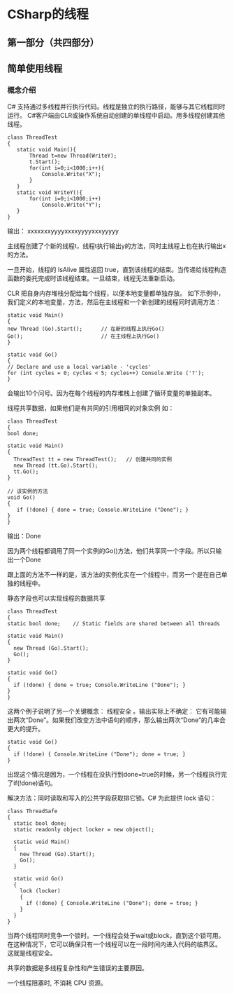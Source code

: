 # CSharp的线程
## 第一部分（共四部分）
## 简单使用线程
### 概念介绍
 C# 支持通过多线程并行执行代码。线程是独立的执行路径，能够与其它线程同时运行。
 C#客户端由CLR或操作系统自动创建的单线程中启动。用多线程创建其他线程。
 ``` CSharp
class ThreadTest
{
    static void Main(){
        Thread t=new Thread(WriteY);
        t.Start();
        for(int i=0;i<1000;i++){
            Console.Write("X");
        }
    }
    static void WriteY(){
        for(int i=0;i<1000;i++)
            Console.Write("Y");
    }
}
 ```
 输出： xxxxxxxyyyyxxxxyyyyxxxyyyyy

 主线程创建了个新的线程t，线程t执行输出y的方法，同时主线程上也在执行输出x的方法。
  
一旦开始，线程的 IsAlive 属性返回 true，直到该线程的结束。当传递给线程构造函数的委托完成时该线程结束。一旦结束，线程无法重新启动。
  
  CLR 把自身内存堆栈分配给每个线程，以便本地变量都单独存放。
  如下示例中，我们定义的本地变量，方法，然后在主线程和一个新创建的线程同时调用方法︰
  ``` CSharp 
static void Main() 
{
  new Thread (Go).Start();      // 在新的线程上执行Go()
  Go();                         // 在主线程上执行Go()
}
 
static void Go()
{
  // Declare and use a local variable - 'cycles'
  for (int cycles = 0; cycles < 5; cycles++) Console.Write ('?');
}
  ```
  会输出10个问号。因为在每个线程的内存堆栈上创建了循环变量的单独副本。

  线程共享数据，如果他们是有共同的引用相同的对象实例
  如：
  ``` Csharp 
  class ThreadTest
{
  bool done;
 
  static void Main()
  {
    ThreadTest tt = new ThreadTest();   // 创建共同的实例
    new Thread (tt.Go).Start();
    tt.Go();
  }
 
  // 该实例的方法
  void Go() 
  {
     if (!done) { done = true; Console.WriteLine ("Done"); }
  }
}
  
  ```
  输出：Done 

  因为两个线程都调用了同一个实例的Go()方法，他们共享同一个字段。所以只输出一个Done

  跟上面的方法不一样的是，该方法的实例化实在一个线程中，而另一个是在自己单独的线程中。

  静态字段也可以实现线程的数据共享

  ``` CSharp 
class ThreadTest 
{
  static bool done;    // Static fields are shared between all threads
 
  static void Main()
  {
    new Thread (Go).Start();
    Go();
  }
 
  static void Go()
  {
    if (!done) { done = true; Console.WriteLine ("Done"); }
  }
}
  ```

  这两个例子说明了另一个关键概念︰ 线程安全 。输出实际上不确定︰ 它有可能输出两次“Done”。如果我们改变方法中语句的顺序，那么输出两次“Done”的几率会更大的提升。
``` CSharp
static void Go()
{
  if (!done) { Console.WriteLine ("Done"); done = true; }
}
```
出现这个情况是因为，一个线程在没执行到done=true的时候，另一个线程执行完了if(!done)语句。

解决方法：同时读取和写入的公共字段获取排它锁。C# 为此提供 lock 语句︰
``` Csharp
class ThreadSafe 
{
  static bool done;
  static readonly object locker = new object();
 
  static void Main()
  {
    new Thread (Go).Start();
    Go();
  }
 
  static void Go()
  {
    lock (locker)
    {
      if (!done) { Console.WriteLine ("Done"); done = true; }
    }
  }
}
```

当两个线程同时竞争一个锁时。一个线程会处于wait或block，直到这个锁可用。在这种情况下，它可以确保只有一个线程可以在一段时间内进入代码的临界区。
这就是线程安全。

共享的数据是多线程复杂性和产生错误的主要原因。

一个线程阻塞时, 不消耗 CPU 资源。
